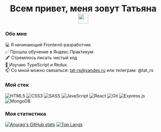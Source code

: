 <h1 align="center">Всем привет, меня зовут Татьяна 
<img src="https://github.com/blackcater/blackcater/raw/main/images/Hi.gif" height="32"/></h1>

### Обо мне

💻 Я начинающий Frontend-разработчик  
✅ Прошла обучение в Яндекс.Практикум  
🖋 Стремлюсь писать чистый код  
📖 Изучаю TypeScript и Redux  
📫 Со мной можно связаться: tat-rs@yandex.ru или телеграм: @tat_rs

### Мой стек

![HTML5](https://img.shields.io/badge/HTML-3b3b3b?logo=html5&style=flat&logoColor=red)  ![CSS3](https://img.shields.io/badge/css-3b3b3b?logo=css3&style=flat&logoColor=white)  ![SASS](https://img.shields.io/badge/SASS-3b3b3b?logo=SASS&style=flat&logoColor=hotlink)  ![JavaScript](https://img.shields.io/badge/javascript-3b3b3b?logo=javascript&style=flat&logoColor=23323330)  ![React](https://img.shields.io/badge/react-3b3b3b?logo=react&style=flat&logoColor=2361DAFB) 	![Git](https://img.shields.io/badge/Git-3b3b3b?logo=git&style=flat&logoColor=23F05033)  ![Express.js](https://img.shields.io/badge/express-3b3b3b?logo=express&style=flat&logoColor=%2361DAFB)  ![MongoDB](https://img.shields.io/badge/MongoDB-3b3b3b?logo=mongodb&style=flat&logoColor=234ea94b)


### Моя статистика

[![Anurag's GitHub stats](https://github-readme-stats.vercel.app/api?username=tat-rs&theme=highcontrast&show_icons=true)](https://github.com/tat-rs/github-readme-stats) [![Top Langs](https://github-readme-stats.vercel.app/api/top-langs/?username=tat-rs&layout=compact&theme=highcontrast&show_icons=true)](https://github.com/tat-rs/github-readme-stats)